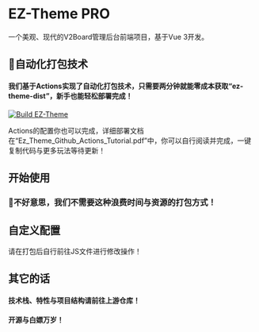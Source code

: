 # EZ-Theme PRO

一个美观、现代的V2Board管理后台前端项目，基于Vue 3开发。

## 🥳自动化打包技术
#### 我们基于Actions实现了自动化打包技术，只需要两分钟就能零成本获取“ez-theme-dist”，新手也能轻松部署完成！

[![Build EZ-Theme](https://github.com/ExcellentCloud/EZ-Theme/actions/workflows/main.yml/badge.svg)](https://github.com/ExcellentCloud/EZ-Theme/actions/workflows/main.yml)

Actions的配置你也可以完成，详细部署文档在“Ez_Theme_Github_Actions_Tutorial.pdf”中，你可以自行阅读并完成，一键复制代码与更多玩法等待更新！

## 开始使用

### 🚫不好意思，我们不需要这种浪费时间与资源的打包方式！

## 自定义配置
请在打包后自行前往JS文件进行修改操作！

## 其它的话
#### 技术栈、特性与项目结构请前往上游仓库！
#### 开源与白嫖万岁！




